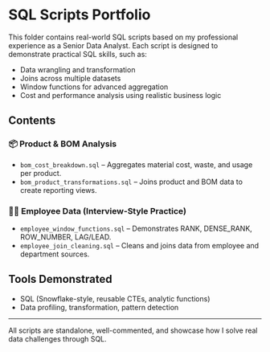 # SQL Scripts Portfolio

This folder contains real-world SQL scripts based on my professional experience as a Senior Data Analyst. Each script is designed to demonstrate practical SQL skills, such as:

- Data wrangling and transformation
- Joins across multiple datasets
- Window functions for advanced aggregation
- Cost and performance analysis using realistic business logic

## Contents

### 📦 Product & BOM Analysis
- `bom_cost_breakdown.sql` – Aggregates material cost, waste, and usage per product.
- `bom_product_transformations.sql` – Joins product and BOM data to create reporting views.

### 🧑‍💼 Employee Data (Interview-Style Practice)
- `employee_window_functions.sql` – Demonstrates RANK, DENSE_RANK, ROW_NUMBER, LAG/LEAD.
- `employee_join_cleaning.sql` – Cleans and joins data from employee and department sources.

## Tools Demonstrated
- SQL (Snowflake-style, reusable CTEs, analytic functions)
- Data profiling, transformation, pattern detection

---

All scripts are standalone, well-commented, and showcase how I solve real data challenges through SQL.
